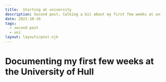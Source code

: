 ```yaml
---
title:  Starting at university
description: Second post, talking a bit about my first few weeks at university.
date: 2021-10-16
tags:
  - second post
  - uni
layout: layouts/post.njk
---
```

# Documenting my first few weeks at the University of Hull
